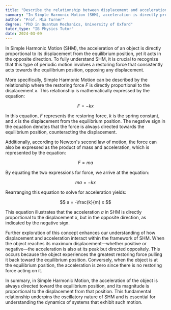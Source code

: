 ```yaml
---
title: "Describe the relationship between displacement and acceleration in SHM"
summary: "In Simple Harmonic Motion (SHM), acceleration is directly proportional to displacement but in the opposite direction. To grasp the basics of SHM, it's essential to understand that this type of periodic motion involves a restoring force that is always directed towards the equilibrium position, opposing the displacement."
author: "Prof. Mia Turner"
degree: "PhD in Quantum Mechanics, University of Oxford"
tutor_type: "IB Physics Tutor"
date: 2024-03-09
---
```


In Simple Harmonic Motion (SHM), the acceleration of an object is directly proportional to its displacement from the equilibrium position, yet it acts in the opposite direction. To fully understand SHM, it is crucial to recognize that this type of periodic motion involves a restoring force that consistently acts towards the equilibrium position, opposing any displacement.

More specifically, Simple Harmonic Motion can be described by the relationship where the restoring force $F$ is directly proportional to the displacement $x$. This relationship is mathematically expressed by the equation:

$$
F = -kx
$$

In this equation, $F$ represents the restoring force, $k$ is the spring constant, and $x$ is the displacement from the equilibrium position. The negative sign in the equation denotes that the force is always directed towards the equilibrium position, counteracting the displacement.

Additionally, according to Newton's second law of motion, the force can also be expressed as the product of mass and acceleration, which is represented by the equation:

$$
F = ma
$$

By equating the two expressions for force, we arrive at the equation:

$$
ma = -kx
$$

Rearranging this equation to solve for acceleration yields:

$$
a = -\frac{k}{m} x
$$

This equation illustrates that the acceleration $a$ in SHM is directly proportional to the displacement $x$, but in the opposite direction, as indicated by the negative sign.

Further exploration of this concept enhances our understanding of how displacement and acceleration interact within the framework of SHM. When the object reaches its maximum displacement—whether positive or negative—the acceleration is also at its peak but directed oppositely. This occurs because the object experiences the greatest restoring force pulling it back toward the equilibrium position. Conversely, when the object is at the equilibrium position, the acceleration is zero since there is no restoring force acting on it.

In summary, in Simple Harmonic Motion, the acceleration of the object is always directed toward the equilibrium position, and its magnitude is proportional to the displacement from that position. This fundamental relationship underpins the oscillatory nature of SHM and is essential for understanding the dynamics of systems that exhibit such motion.
    